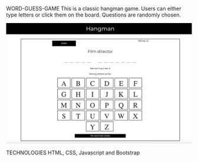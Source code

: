 WORD-GUESS-GAME
This is a classic hangman game. 
Users can either type letters or click them on the board. 
Questions are randomly chosen.

<img src="assets/img/hangman_img.png">

TECHNOLOGIES
HTML, CSS, Javascript and Bootstrap

